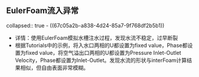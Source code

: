 ## EulerFoam流入异常
collapsed:: true
	- ((67c05a2b-a838-4d24-85a7-9f768df2b5b1))
- 详情：使用EulerFoam模拟水槽注水过程，发现水流不稳定，过早断裂
- 根据Tutorials中的示例，将入水口两相的U都设置为fixed value，Phase都设置为fixed value，将空气溢出口两相的U都设置为Pressure Inlet-Outlet Velocity，Phase都设置为Inlet-Outlet。发现水流的形状与interFoam计算结果相似，但自由表面非常模糊。